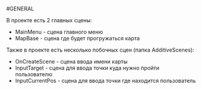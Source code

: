 #GENERAL

В проекте есть 2 главных сцены:
* MainMenu - сцена главного меню
* MapBase - сцена где будет прогружаться карта

Также в проекте есть несколько побочных сцен (папка AdditiveScenes):
* OnCreateScene - сцена ввода имени карты
* InputTarget - сцена для ввода точки куда нужно пройти пользователю
* InputCurrentPos - сцена для ввода точки где находится пользователь
